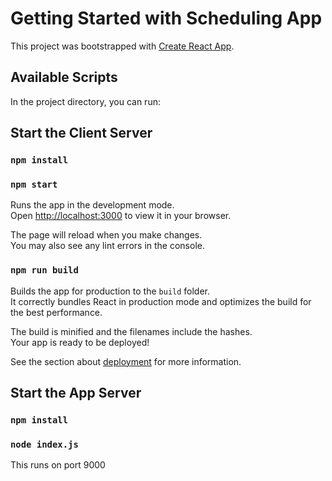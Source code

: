 # Getting Started with Scheduling App

This project was bootstrapped with [Create React App](https://github.com/facebook/create-react-app).

## Available Scripts

In the project directory, you can run:

## Start the Client Server

### `npm install`

### `npm start`

Runs the app in the development mode.\
Open [http://localhost:3000](http://localhost:3000) to view it in your browser.

The page will reload when you make changes.\
You may also see any lint errors in the console.

### `npm run build`

Builds the app for production to the `build` folder.\
It correctly bundles React in production mode and optimizes the build for the best performance.

The build is minified and the filenames include the hashes.\
Your app is ready to be deployed!

See the section about [deployment](https://facebook.github.io/create-react-app/docs/deployment) for more information.

## Start the App Server

### `npm install`

### `node index.js`

This runs on port 9000
